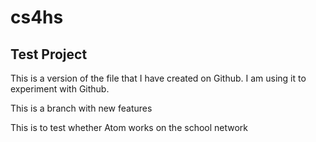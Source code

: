 # cs4hs
## Test Project

This is a version of the file that I have created on Github. I am using it to experiment with Github.

This is a branch with new features

This is to test whether Atom works on the school network
